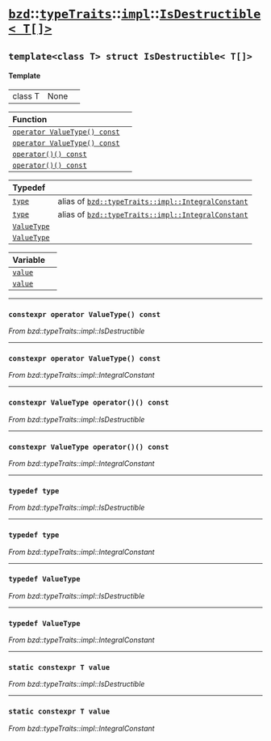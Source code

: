 # [`bzd`](../../../../index.md)::[`typeTraits`](../../../index.md)::[`impl`](../../index.md)::[`IsDestructible< T[]>`](../index.md)

## `template<class T> struct IsDestructible< T[]>`

#### Template
||||
|---:|:---|:---|
|class T|None||

|Function||
|:---|:---|
|[`operator ValueType() const`](./index.md)||
|[`operator ValueType() const`](./index.md)||
|[`operator()() const`](./index.md)||
|[`operator()() const`](./index.md)||

|Typedef||
|:---|:---|
|[`type`](./index.md)|alias of [`bzd::typeTraits::impl::IntegralConstant`](../integralconstant/index.md)|
|[`type`](./index.md)|alias of [`bzd::typeTraits::impl::IntegralConstant`](../integralconstant/index.md)|
|[`ValueType`](./index.md)||
|[`ValueType`](./index.md)||

|Variable||
|:---|:---|
|[`value`](./index.md)||
|[`value`](./index.md)||
------
### `constexpr operator ValueType() const`
*From bzd::typeTraits::impl::IsDestructible*


------
### `constexpr operator ValueType() const`
*From bzd::typeTraits::impl::IntegralConstant*


------
### `constexpr ValueType operator()() const`
*From bzd::typeTraits::impl::IsDestructible*


------
### `constexpr ValueType operator()() const`
*From bzd::typeTraits::impl::IntegralConstant*


------
### `typedef type`
*From bzd::typeTraits::impl::IsDestructible*


------
### `typedef type`
*From bzd::typeTraits::impl::IntegralConstant*


------
### `typedef ValueType`
*From bzd::typeTraits::impl::IsDestructible*


------
### `typedef ValueType`
*From bzd::typeTraits::impl::IntegralConstant*


------
### `static constexpr T value`
*From bzd::typeTraits::impl::IsDestructible*


------
### `static constexpr T value`
*From bzd::typeTraits::impl::IntegralConstant*


